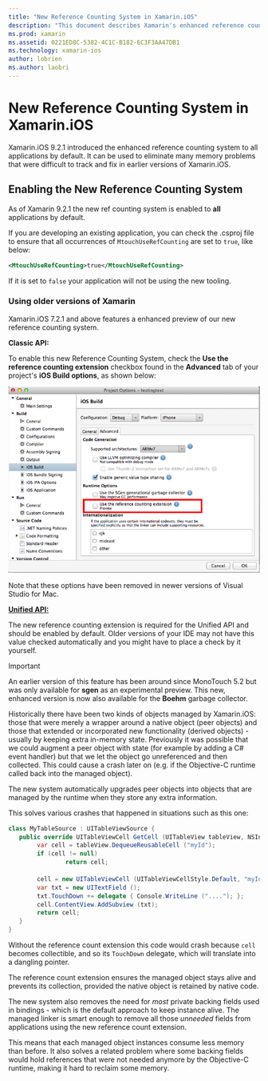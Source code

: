 ```yaml
---
title: "New Reference Counting System in Xamarin.iOS"
description: "This document describes Xamarin's enhanced reference counting system, enabled in all Xamarin.iOS applications by default."
ms.prod: xamarin
ms.assetid: 0221ED8C-5382-4C1C-B182-6C3F3AA47DB1
ms.technology: xamarin-ios
author: lobrien
ms.author: laobri
---
```


# New Reference Counting System in Xamarin.iOS

Xamarin.iOS 9.2.1 introduced the enhanced reference counting system to all applications by default. It can be used to eliminate many memory problems that were difficult to track and fix in earlier versions of Xamarin.iOS.

## Enabling the New Reference Counting System

As of Xamarin 9.2.1 the new ref counting system is enabled to **all** applications by default.

If you are developing an existing application, you can check the .csproj file to ensure that all occurrences of `MtouchUseRefCounting` are set to `true`, like below:

```xml
<MtouchUseRefCounting>true</MtouchUseRefCounting>
```

If it is set to `false` your application will not be using the new tooling.

### Using older versions of Xamarin

Xamarin.iOS 7.2.1 and above features a enhanced preview of our new reference counting system.

**Classic API:**

To enable this new Reference Counting System, check the **Use the reference counting extension** checkbox found in the **Advanced** tab of your project's **iOS Build options**, as shown below: 

[![](newrefcount-images/image1.png "Enable the new Reference Counting System")](newrefcount-images/image1.png#lightbox)

Note that these options have been removed in newer versions of Visual Studio for Mac.

 **[Unified API:](~/cross-platform/macios/unified/index.md)**

 The new reference counting extension is required for the Unified API and should be enabled by default. Older versions of your IDE may not have this value checked automatically and you might have to place a check by it yourself.

	
> [!IMPORTANT]
> An earlier version of this feature has been around since MonoTouch 5.2 but was only available for **sgen** as an experimental preview. This new, enhanced version is now also available for the **Boehm** garbage collector.


Historically there have been two kinds of objects managed by Xamarin.iOS: those
	that were merely a wrapper around a native object (peer objects) and those that
	extended or incorporated new functionality (derived objects) - usually by keeping
	extra in-memory state. Previously it was possible that we could augment a peer
	object with state (for example by adding a C# event handler) but that we let the
	object go unreferenced and then collected. This could cause a crash later
	on (e.g. if the Objective-C runtime called back into the managed object).

The new system automatically upgrades peer objects into objects that are
	managed by the runtime when they store any extra information.

This solves various crashes that happened in situations such as this one:

```csharp
class MyTableSource : UITableViewSource {
   public override UITableViewCell GetCell (UITableView tableView, NSIndexPath indexPath) {
        var cell = tableView.DequeueReusableCell ("myId");
        if (cell != null)
                return cell;

        cell = new UITableViewCell (UITableViewCellStyle.Default, "myId");
        var txt = new UITextField ();
        txt.TouchDown += delegate { Console.WriteLine ("...."); };
        cell.ContentView.AddSubview (txt);
        return cell;
   }
}
```

Without the reference count extension this code would crash because `cell`
	becomes collectible, and so its `TouchDown` delegate, which will translate 
	into a dangling pointer.

The reference count extension ensures the managed object stays alive and prevents
	its collection, provided the native object is retained by native code.

The new system also removes the need for *most* private backing fields used in 
	bindings - which is the default approach to keep instance alive. 
	The managed linker is smart enough to remove all those *unneeded* fields from 
	applications using the new reference count extension.

This means that each managed object instances consume less memory than before. 
	It also solves a related problem where some backing fields would hold references that 
	were not needed anymore by the Objective-C runtime, making it hard to reclaim 
	some memory.

